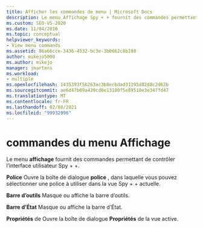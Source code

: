 ```yaml
---
title: Afficher les commandes de menu | Microsoft Docs
description: Le menu Affichage Spy + + fournit des commandes permettant de contrôler l’interface utilisateur. Consultez la liste des commandes du menu Affichage, avec une brève description de chacune d’elles.
ms.custom: SEO-VS-2020
ms.date: 11/04/2016
ms.topic: conceptual
helpviewer_keywords:
- View menu commands
ms.assetid: 86a66cce-3436-4532-bc3e-3b0662c8b198
author: mikejo5000
ms.author: mikejo
manager: jmartens
ms.workload:
- multiple
ms.openlocfilehash: 1435393f5b263ac3b8ecbdad31295d82d8c2d62b
ms.sourcegitcommit: ae6d47b09a439cd0e13180f5e89510e3e347fd47
ms.translationtype: MT
ms.contentlocale: fr-FR
ms.lasthandoff: 02/08/2021
ms.locfileid: "99932996"
---
```

# <a name="view-menu-commands"></a>commandes du menu Affichage
Le menu **affichage** fournit des commandes permettant de contrôler l’interface utilisateur Spy + +.

 **Police** Ouvre la boîte de dialogue **police** , dans laquelle vous pouvez sélectionner une police à utiliser dans la vue Spy + + actuelle.

 **Barre d’outils** Masque ou affiche la barre d’outils.

 **Barre d’État** Masque ou affiche la barre d’État.

 **Propriétés** de Ouvre la boîte de dialogue **Propriétés** de la vue active.